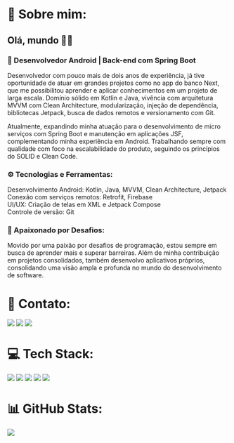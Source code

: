 # 💫 Sobre mim:

## Olá, mundo 👋🏻
### 🚀 Desenvolvedor Android | Back-end com Spring Boot
Desenvolvedor com pouco mais de dois anos de experiência, já tive oportunidade de atuar em grandes projetos como no app do banco Next, que me possibilitou aprender e aplicar conhecimentos em um projeto de larga escala. Domínio sólido em Kotlin e Java, vivência com arquitetura MVVM com Clean Architecture, modularização, injeção de dependência, bibliotecas Jetpack, busca de dados remotos e versionamento com Git.

Atualmente, expandindo minha atuação para o desenvolvimento de micro serviços com Spring Boot e manutenção em aplicações JSF, complementando minha experiência em Android. Trabalhando sempre com qualidade com foco na escalabilidade do produto, seguindo os princípios do SOLID e Clean Code.

### ⚙️ Tecnologias e Ferramentas:
Desenvolvimento Android: Kotlin, Java, MVVM, Clean Architecture, Jetpack<br>
Conexão com serviços remotos: Retrofit, Firebase<br>
UI/UX: Criação de telas em XML e Jetpack Compose<br>
Controle de versão: Git

### 🔧 Apaixonado por Desafios:
Movido por uma paixão por desafios de programação, estou sempre em busca de aprender mais e superar barreiras. Além de minha contribuição em projetos consolidados, também desenvolvo aplicativos próprios, consolidando uma visão ampla e profunda no mundo do desenvolvimento de software.

# 📧 Contato:

<a href="mailto:pedro.steam2016@hotmail.com"><img src="https://img.shields.io/badge/Gmail-D14836?style=for-the-badge&logo=gmail&logoColor=white"/><a/>
<a href="https://www.linkedin.com/in/pedro-henrique-de-souza-araujo/"><img src="https://img.shields.io/badge/LinkedIn-0077B5?style=for-the-badge&logo=linkedin&logoColor=white"/><a/>
<a href="https://wa.me/+5574999637391"><img src="https://img.shields.io/badge/WhatsApp-25D366?style=for-the-badge&logo=whatsapp&logoColor=white"/><a/>

# 💻 Tech Stack:
<img src="https://img.shields.io/badge/Android-3DDC84?style=for-the-badge&logo=android&logoColor=white"/> <img src="https://img.shields.io/badge/Kotlin-0095D5?&style=for-the-badge&logo=kotlin&logoColor=white"/>
<img src="https://img.shields.io/badge/Android_Studio-3DDC84?style=for-the-badge&logo=android-studio&logoColor=white"/>
<img src="https://img.shields.io/badge/Java-ED8B00?style=for-the-badge&logo=java&logoColor=white"/>
<img src="https://img.shields.io/badge/GitHub-100000?style=for-the-badge&logo=github&logoColor=white"/>

# 📊 GitHub Stats:
![](https://github-readme-streak-stats.herokuapp.com/?user=Pedroid1&theme=default&hide_border=false)<br/>
